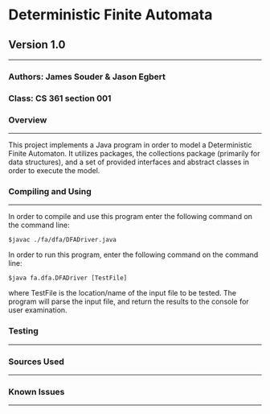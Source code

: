 # **Deterministic Finite Automata**
## Version 1.0
--------------------------------------------------------------------------------
### Authors: James Souder & Jason Egbert
### Class: CS 361 section 001

### **Overview**
--------------------------------------------------------------------------------
This project implements a Java program in order to model a Deterministic Finite 
Automaton. It utilizes packages, the collections package (primarily for data
structures), and a set of provided interfaces and abstract classes in order to
execute the model.

### **Compiling and Using**
--------------------------------------------------------------------------------
In order to compile and use this program enter the following command on the
command line:

```
$javac ./fa/dfa/DFADriver.java
```
In order to run this program, enter the following command on the command line:

```
$java fa.dfa.DFADriver [TestFile]
```
where TestFile is the location/name of the input file to be tested. The program
will parse the input file, and return the results to the console for user
examination.



### **Testing**
--------------------------------------------------------------------------------

### **Sources Used**
--------------------------------------------------------------------------------

### **Known Issues**
--------------------------------------------------------------------------------
